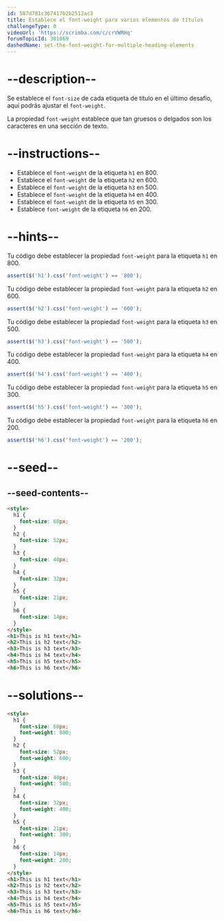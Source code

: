 ```yaml
---
id: 587d781c367417b2b2512ac3
title: Establece el font-weight para varios elementos de títulos
challengeType: 0
videoUrl: 'https://scrimba.com/c/crVWRHq'
forumTopicId: 301069
dashedName: set-the-font-weight-for-multiple-heading-elements
---
```


# --description--

Se establece el `font-size` de cada etiqueta de título en el último desafío, aquí podrás ajustar el `font-weight`.

La propiedad `font-weight` establece que tan gruesos o delgados son los caracteres en una sección de texto.

# --instructions--

<ul><li>Establece el <code>font-weight</code> de la etiqueta <code>h1</code> en 800.</li><li>Establece el <code>font-weight</code> de la etiqueta <code>h2</code> en 600.</li><li>Establece el <code>font-weight</code> de la etiqueta <code>h3</code> en 500.</li><li>Establece el <code>font-weight</code> de la etiqueta <code>h4</code> en 400.</li><li>Establece el <code>font-weight</code> de la etiqueta <code>h5</code> en 300.</li><li>Establece <code>font-weight</code> de la etiqueta <code>h6</code> en 200.</li></ul>

# --hints--

Tu código debe establecer la propiedad `font-weight` para la etiqueta `h1` en 800.

```js
assert($('h1').css('font-weight') == '800');
```

Tu código debe establecer la propiedad `font-weight` para la etiqueta `h2` en 600.

```js
assert($('h2').css('font-weight') == '600');
```

Tu código debe establecer la propiedad `font-weight` para la etiqueta `h3` en 500.

```js
assert($('h3').css('font-weight') == '500');
```

Tu código debe establecer la propiedad `font-weight` para la etiqueta `h4` en 400.

```js
assert($('h4').css('font-weight') == '400');
```

Tu código debe establecer la propiedad `font-weight` para la etiqueta `h5` en 300.

```js
assert($('h5').css('font-weight') == '300');
```

Tu código debe establecer la propiedad `font-weight` para la etiqueta `h6` en 200.

```js
assert($('h6').css('font-weight') == '200');
```

# --seed--

## --seed-contents--

```html
<style>
  h1 {
    font-size: 68px;
  }
  h2 {
    font-size: 52px;
  }
  h3 {
    font-size: 40px;
  }
  h4 {
    font-size: 32px;
  }
  h5 {
    font-size: 21px;
  }
  h6 {
    font-size: 14px;
  }
</style>
<h1>This is h1 text</h1>
<h2>This is h2 text</h2>
<h3>This is h3 text</h3>
<h4>This is h4 text</h4>
<h5>This is h5 text</h5>
<h6>This is h6 text</h6>
```

# --solutions--

```html
<style>
  h1 {
    font-size: 68px;
    font-weight: 800;
  }
  h2 {
    font-size: 52px;
    font-weight: 600;
  }
  h3 {
    font-size: 40px;
    font-weight: 500;
  }
  h4 {
    font-size: 32px;
    font-weight: 400;
  }
  h5 {
    font-size: 21px;
    font-weight: 300;
  }
  h6 {
    font-size: 14px;
    font-weight: 200;
  }
</style>
<h1>This is h1 text</h1>
<h2>This is h2 text</h2>
<h3>This is h3 text</h3>
<h4>This is h4 text</h4>
<h5>This is h5 text</h5>
<h6>This is h6 text</h6>
```
